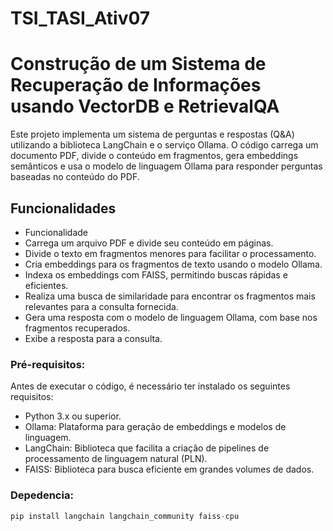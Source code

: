 # TSI_TASI_Ativ07
# Construção de um Sistema de Recuperação de Informações usando VectorDB e RetrievalQA
Este projeto implementa um sistema de perguntas e respostas (Q&A) utilizando a biblioteca LangChain e o serviço Ollama. O código carrega um documento PDF, divide o conteúdo em fragmentos, gera embeddings semânticos e usa o modelo de linguagem Ollama para responder perguntas baseadas no conteúdo do PDF.

## Funcionalidades
- Funcionalidade
- Carrega um arquivo PDF e divide seu conteúdo em páginas.
- Divide o texto em fragmentos menores para facilitar o processamento.
- Cria embeddings para os fragmentos de texto usando o modelo Ollama.
- Indexa os embeddings com FAISS, permitindo buscas rápidas e eficientes.
- Realiza uma busca de similaridade para encontrar os fragmentos mais relevantes para a consulta fornecida.
- Gera uma resposta com o modelo de linguagem Ollama, com base nos fragmentos recuperados.
- Exibe a resposta para a consulta.

### Pré-requisitos:
Antes de executar o código, é necessário ter instalado os seguintes requisitos:

- Python 3.x ou superior.
- Ollama: Plataforma para geração de embeddings e modelos de linguagem.
- LangChain: Biblioteca que facilita a criação de pipelines de processamento de linguagem natural (PLN).
- FAISS: Biblioteca para busca eficiente em grandes volumes de dados.

### Depedencia:
```python
pip install langchain langchain_community faiss-cpu
